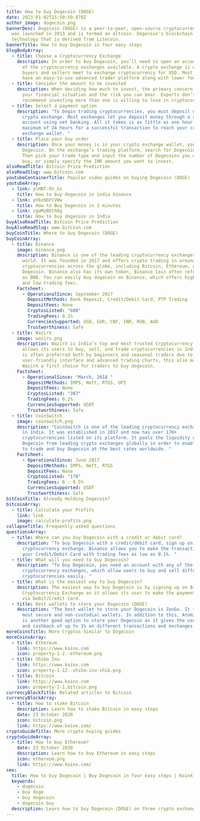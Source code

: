 ```yaml
---
title: How to buy Dogecoin (DOGE)
date: 2023-01-02T15:59:59.878Z
author_image: dogecoin.png
bannerDesc: Dogecoin (DOGE) is a peer-to-peer, open-source cryptocurrency. It
  was launched in 2013 and is termed an altcoin. Dogecoin's blockchain uses
  technology that is derived from Litecoin.
bannerTitle: How to buy Dogecoin in four easy steps
blogBodyArray:
  - title: Choose a Cryptocurrency Exchange
    description: In order to buy Dogecoin, you’ll need to open an account with any
      of the cryptocurrency exchanges available. A crypto exchange is where
      buyers and sellers meet to exchange cryptocurrency for USD. Most exchanges
      have an easy-to-use advanced trader platform along with lower fees.
  - title: Consider the amount to be invested
    description: When deciding how much to invest, the primary concern should be
      your financial situation and the risk you can bear. Experts don’t
      recommend investing more than one is willing to lose in cryptocurrencies.
  - title: Select a payment option
    description: "To begin trading cryptocurrencies, you must deposit money in your
      crypto exchange. Most exchanges let you deposit money through a savings
      account using net banking. All it takes is as little as one hour and a
      maximum of 24 hours for a successful transaction to reach your crypto
      exchange wallet. "
  - title: Place your buy order
    description: Once your money is in your crypto exchange wallet, you can purchase
      Dogecoin. On the exchange’s trading platform, search for Dogecoin or DOGE.
      Then pick your trade type and input the number of Dogecoins you want to
      buy, or simply specify the INR amount you want to invest.
alsoReadTitle: Bitcoin Price Prediction
alsoReadSlug: www.bitcoin.com
youtubeContainerTitle: Popular video guides on buying Dogecoin (DOGE)
youtubeArray:
  - link: plHNT-OV_Gs
    title: How to buy dogecoin in india binance
  - link: pYbzNbFCVWw
    title: How to Buy Dogecoin in 2 minutes
  - link: zgwMyBDth6g
    title: How to buy dogecoin in India
buyAlsoReadTitle: Bitcoin Price Prediction
buyAlsoReadSlug: www.bitcoin.com
buyCoinTitle: Where to buy Dogecoin (DOGE)
buyCoinArray:
  - title: Binance
    image: binance.png
    description: Binance is one of the leading cryptocurrency exchanges in the
      world. It was founded in 2017 and offers crypto trading in around 600
      cryptocurrencies across the globe, including Bitcoin, Ethereum, and
      Dogecoin. Binance also has its own token, Binance Coin often referred to
      as BNB. You can easily buy dogecoin on Binance, which offers high security
      and low trading fees.
    Factsheet:
      - OperationalSince: September 2017
        DepositMethods: Bank Deposit, Credit/Debit Card, PTP Trading
        DepositFees: None
        CryptosListed: "600"
        TradingFees: 0.1%
        CurrenciesSupported: USD, EUR, CNY, INR, RUB, AUD
        Trustworthiness: Safe
  - title: WazirX
    image: wazirx.png
    description: WazirX is India’s top and most trusted Cryptocurrency exchange. It
      allows its users to buy, sell, and trade cryptocurrencies in India. WazirX
      is often preferred both by beginners and seasonal traders due to its
      user-friendly interface and advanced trading charts, this also makes
      WazirX a first choice for traders to buy dogecoin.
    Factsheet:
      - OperationalSince: "March, 2018 "
        DepositMethods: IMPS, Neft, RTGS, UPI
        DepositFees: None
        CryptosListed: "387"
        TradingFees: 0.2%
        CurrenciesSupported: USDT
        Trustworthiness: Safe
  - title: CoinSwitch
    image: coinswitch.png
    description: "CoinSwitch is one of the leading cryptocurrency exchange platforms
      in India. It was established in 2017 and now has over 170+
      cryptocurrencies listed on its platform. It pools the liquidity of
      Dogecoin from leading crypto exchanges globally in order to enable users
      to trade and buy Dogecoin at the best rates worldwide. "
    Factsheet:
      - OperationalSince: June 2017
        DepositMethods: IMPS, Neft, RTGS
        DepositFees: None
        CryptosListed: "170"
        TradingFees: 0 - 0.5%
        CurrenciesSupported: USDT
        Trustworthiness: Safe
bitCoinTitle: Already Holding Dogecoin?
bitcoinArray:
  - title: Calculate your Profits
    link: link
    image: calculate-profits.png
collapseTitle: Frequently asked questions
questionsArray:
  - title: Where can you buy Dogecoin with a credit or debit card?
    description: "To buy Dogecoin with a credit/debit card, sign up on the Binance
      cryptocurrency exchange. Binance allows you to make the transaction using
      your Credit/Debit Card with trading fees as low as 0.1%. "
  - title: What will you need to buy Dogecoin?
    description: "To buy Dogecoin, you need an account with any of the
      cryptocurrency exchanges, which allow users to buy and sell different
      cryptocurrencies easily. "
  - title: What is the easiest way to buy Dogecoin?
    description: The easiest way to buy Dogecoin is by signing up on Binance
      Cryptocurrency Exchange as it allows its user to make the payment directly
      via Debit/Credit Card.
  - title: Best wallets to store your Dogecoin (DOGE)
    description: "The best wallet to store your Dogecoin is ZenGo. It is one of the
      most secure and non-custodial wallets. In addition to this, Atomic Wallet
      is another good option to store your Dogecoin as it gives the user rewards
      and cashback of up to 1% on different transactions and exchanges. "
moreCoinsTitle: More Cryptos Similar to Dogecoin
moreCoinsArray:
  - title: Ethereum
    link: https://www.koinx.com
    icon: property-1-2.-ethereum.png
  - title: Shiba Inu
    link: https://www.koinx.com
    icon: property-1-12.-shiba-inu-shib.png
  - title: Bitcoin
    link: https://www.koinx.com
    icon: property-1-1.bitcoin.png
currencyBlockTitle: Related articles to Bitcoin
currencyBlockArray:
  - title: How to stake Bitcoin
    description: Learn how to stake Bitcoin in easy steps
    date: 23 October 2020
    icon: bitcoin.png
    link: https://www.koinx.com/
cryptoGuideTitle: More crypto buying guides
cryptoGuideArray:
  - title: How to buy Ethereum?
    date: 23 October 2020
    description: Learn how to buy Ethereum in easy steps
    icon: ethereum.png
    link: https://www.koinx.com/
seo:
  title: How to buy Dogecoin | Buy Dogecoin in four easy steps | KoinX
  keywords:
    - dogecoin
    - buy doge
    - buy dogecoin
    - dogecoin buy
  description: Learn how to buy Dogecoin (DOGE) on three crypto exchanges
---
```

